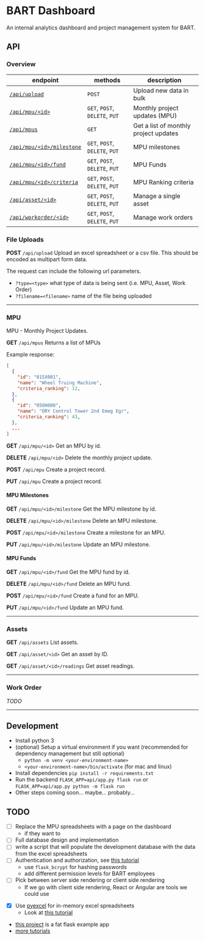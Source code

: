 # BART Dashboard

An internal analytics dashboard and project management system for BART.

## API

### Overview

| endpoint                                                | methods                        | description                           |
| ------------------------------------------------------- | ------------------------------ | ------------------------------------- |
| [`/api/upload`](#File-Uploads "/api/upload")            | `POST`                         | Upload new data in bulk               |
| [`/api/mpu/<id>`](#MPU "/api/mpu")                      | `GET`, `POST`, `DELETE`, `PUT` | Monthly project updates (MPU)         |
| [`/api/mpus`](#MPU "/api/mpus")                         | `GET`                          | Get a list of monthly project updates |
| [`/api/mpu/<id>/milestone`](#MPU-milestones "/api/mpu") | `GET`, `POST`, `DELETE`, `PUT` | MPU milestones                        |
| [`/api/mpu/<id>/fund`](#MPU-funds "/api/mpu")           | `GET`, `POST`, `DELETE`, `PUT` | MPU Funds                             |
| [`/api/mpu/<id>/criteria`](#MPU "/api/mpu")             | `GET`, `POST`, `DELETE`, `PUT` | MPU Ranking criteria                  |
| [`/api/asset/<id>`](#Assets "/api/asset")               | `GET`, `POST`, `DELETE`, `PUT` | Manage a single asset                 |
| [`/api/workorder/<id>`](#work-order "/api/workorder")   | `GET`, `POST`, `DELETE`, `PUT` | Manage work orders                    |

### File Uploads

**POST** `/api/upload` Upload an excel spreadsheet or a csv file. This should be encoded as multipart form data.

The request can include the following url parameters.

- `?type=<type>` what type of data is being sent (i.e. MPU, Asset, Work Order)
- `?filename=<filename>` name of the file being uploaded

---

### MPU

MPU - Monthly Project Updates.

**GET** `/api/mpus` Returns a list of MPUs

Example response:

```json
[
  {
    "id": "01SX001",
    "name": "Wheel Truing Machine",
    "criteria_ranking": 12,
  },
  {
    "id": "05OH000",
    "name": "ORY Control Tower 2nd Emeg Egr",
    "criteria_ranking": 43,
  },
  ...
]
```

**GET** `/api/mpu/<id>` Get an MPU by id.

**DELETE** `/api/mpu/<id>` Delete the monthly project update.

**POST** `/api/mpu` Create a project record.

**PUT** `/api/mpu` Create a project record.

#### MPU Milestones

**GET** `/api/mpu/<id>/milestone` Get the MPU milestone by id.

**DELETE** `/api/mpu/<id>/milestone` Delete an MPU milestone.

**POST** `/api/mpu/<id>/milestone` Create a milestone for an MPU.

**PUT** `/api/mpu/<id>/milestone` Update an MPU milestone.

#### MPU Funds

**GET** `/api/mpu/<id>/fund` Get the MPU fund by id.

**DELETE** `/api/mpu/<id>/fund` Delete an MPU fund.

**POST** `/api/mpu/<id>/fund` Create a fund for an MPU.

**PUT** `/api/mpu/<id>/fund` Update an MPU fund.

---

### Assets

**GET** `/api/assets` List assets.

**GET** `/api/asset/<id>` Get an asset by ID.

**GET** `/api/asset/<id>/readings` Get asset readings.

---

### Work Order

_TODO_

---

## Development

- Install python 3
- (optional) Setup a virtual environment if you want (recommended for dependency
  management but still optional)
  - `python -m venv <your-environment-name>`
  - `<your-environment-name>/bin/activate` (for mac and linux)
- Install dependencies `pip install -r requirements.txt`
- Run the backend `FLASK_APP=api/app.py flask run` or `FLASK_APP=api/app.py python -m flask run`
- Other steps coming soon... maybe... probably...

## TODO

- [ ] Replace the MPU spreadsheets with a page on the dashboard
  - if they want to
- [ ] Full database design and implementation
- [ ] write a script that will populate the development database with the data from the excel spreadsheets
- [ ] Authentication and authorization, see [this tutorial](https://dev.to/paurakhsharma/flask-rest-api-part-3-authentication-and-authorization-5935)
  - use `flask_bcrypt` for hashing passwords
  - add different permission levels for BART employees
- [ ] Pick between server side rendering or client side rendering
  - If we go with client side rendering, React or Angular are tools we could use
* [x] Use [pyexcel](https://github.com/pyexcel/pyexcel) for in-memory excel
      spreadsheets
  - Look at [this tutorial](http://docs.pyexcel.org/en/latest/tutorial06.html)

- [this project](https://github.com/gothinkster/flask-realworld-example-app) is a fat flask example app
- [more tutorials](https://blog.miguelgrinberg.com/post/the-flask-mega-tutorial-part-i-hello-world)